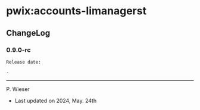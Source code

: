 # pwix:accounts-limanagerst

## ChangeLog

### 0.9.0-rc

    Release date: 

    - 

---
P. Wieser
- Last updated on 2024, May. 24th
